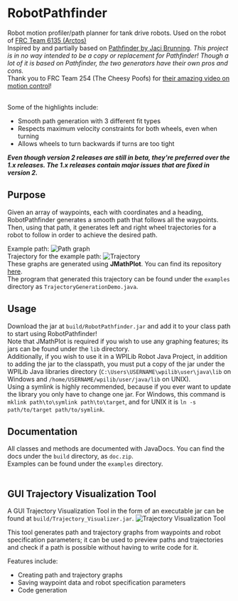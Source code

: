# RobotPathfinder
Robot motion profiler/path planner for tank drive robots. Used on the robot of <a href="https://github.com/Arctos6135">FRC Team 6135 (Arctos)</a><br>
Inspired by and partially based on <a href="https://github.com/JacisNonsense/Pathfinder">Pathfinder by Jaci Brunning</a>. <em>This project is in no way intended to be a copy or replacement for Pathfinder! Though a lot of it is based on Pathfinder, the two generators have their own pros and cons.</em><br>
Thank you to FRC Team 254 (The Cheesy Poofs) for <a href="https://youtu.be/8319J1BEHwM">their amazing video on motion control</a>!<br><br>

Some of the highlights include:
* Smooth path generation with 3 different fit types
* Respects maximum velocity constraints for both wheels, even when turning
* Allows wheels to turn backwards if turns are too tight

***Even though version 2 releases are still in beta, they're preferred over the 1.x releases. The 1.x releases contain major issues that are fixed in version 2.***

## Purpose
Given an array of waypoints, each with coordinates and a heading, RobotPathfinder generates a smooth path that follows all the waypoints. Then, using that path, it generates left and right wheel trajectories for a robot to follow in order to achieve the desired path.

Example path:
![Path graph](http://tylertian123.github.io/images/RobotPathfinder/path1.png)<br>
Trajectory for the example path:
![Trajectory](http://tylertian123.github.io/images/RobotPathfinder/traj1.png)<br>
These graphs are generated using <b>JMathPlot</b>. You can find its repository <a href="https://github.com/yannrichet/jmathplot">here</a>.<br>
The program that generated this trajectory can be found under the `examples` directory as `TrajectoryGenerationDemo.java`.

## Usage
Download the jar at `build/RobotPathfinder.jar` and add it to your class path to start using RobotPathfinder!\
Note that JMathPlot is required if you wish to use any graphing features; its jars can be found under the `lib` directory.\
Additionally, if you wish to use it in a WPILib Robot Java Project, in addition to adding the jar to the classpath, you must put a copy of the jar under the WPILib Java libraries directory (`C:\Users\USERNAME\wpilib\user\java\lib` on Windows and `/home/USERNAME/wpilib/user/java/lib` on UNIX).\
Using a symlink is highly recommended, because if you ever want to update the library you only have to change one jar. For Windows, this command is `mklink path\to\symlink path\to\target`, and for UNIX it is `ln -s path/to/target path/to/symlink`.

## Documentation
All classes and methods are documented with JavaDocs. You can find the docs under the `build` directory, as `doc.zip`.\
Examples can be found under the `examples` directory.<br><br>

## GUI Trajectory Visualization Tool
A GUI Trajectory Visualization Tool in the form of an executable jar can be found at `build/Trajectory_Visualizer.jar`.
![Trajectory Visualization Tool](http://tylertian123.github.io/images/RobotPathfinder/tvtool1.png)<br>

This tool generates path and trajectory graphs from waypoints and robot specification parameters; it can be used to preview paths and trajectories and check if a path is possible without having to write code for it. 

Features include:
* Creating path and trajectory graphs
* Saving waypoint data and robot specification parameters
* Code generation
